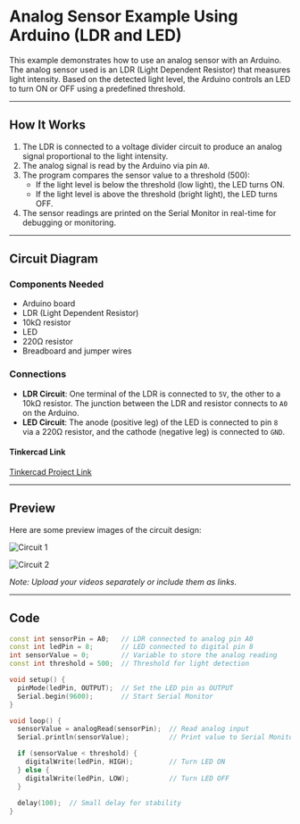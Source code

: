 # **Analog Sensor Example Using Arduino (LDR and LED)**

This example demonstrates how to use an analog sensor with an Arduino. The analog sensor used is an LDR (Light Dependent Resistor) that measures light intensity. Based on the detected light level, the Arduino controls an LED to turn ON or OFF using a predefined threshold.

---

## **How It Works**

1. The LDR is connected to a voltage divider circuit to produce an analog signal proportional to the light intensity.
2. The analog signal is read by the Arduino via pin `A0`.
3. The program compares the sensor value to a threshold (500):
   - If the light level is below the threshold (low light), the LED turns ON.
   - If the light level is above the threshold (bright light), the LED turns OFF.
4. The sensor readings are printed on the Serial Monitor in real-time for debugging or monitoring.

---

## **Circuit Diagram**

### **Components Needed**
- Arduino board
- LDR (Light Dependent Resistor)
- 10kΩ resistor
- LED
- 220Ω resistor
- Breadboard and jumper wires

### **Connections**
- **LDR Circuit**: One terminal of the LDR is connected to `5V`, the other to a 10kΩ resistor. The junction between the LDR and resistor connects to `A0` on the Arduino.
- **LED Circuit**: The anode (positive leg) of the LED is connected to pin `8` via a 220Ω resistor, and the cathode (negative leg) is connected to `GND`.

#### **Tinkercad Link**
[Tinkercad Project Link](https://www.tinkercad.com/things/cm2purS069r-analog-sensor/editel?returnTo=%2Fdashboard%2Fdesigns%2Fcircuits&sharecode=KsQrry4k7m5rRoSADLwFb3rqqjC0vzIGVMFp6Oyn88M)

---

## **Preview**
Here are some preview images of the circuit design:

![Circuit 1](https://github.com/user-attachments/assets/18968dc7-ee7c-44ec-8fc7-6babb7488eb5?raw=true)

![Circuit 2](https://github.com/user-attachments/assets/20d9f3b3-4169-4d7a-abf9-7e8c3e718ab2?raw=true)

*Note: Upload your videos separately or include them as links.*

---

## **Code**

```cpp
const int sensorPin = A0;   // LDR connected to analog pin A0
const int ledPin = 8;       // LED connected to digital pin 8
int sensorValue = 0;        // Variable to store the analog reading
const int threshold = 500;  // Threshold for light detection

void setup() {
  pinMode(ledPin, OUTPUT);  // Set the LED pin as OUTPUT
  Serial.begin(9600);       // Start Serial Monitor
}

void loop() {
  sensorValue = analogRead(sensorPin);  // Read analog input
  Serial.println(sensorValue);          // Print value to Serial Monitor

  if (sensorValue < threshold) {
    digitalWrite(ledPin, HIGH);         // Turn LED ON
  } else {
    digitalWrite(ledPin, LOW);          // Turn LED OFF
  }
  
  delay(100);  // Small delay for stability
}
